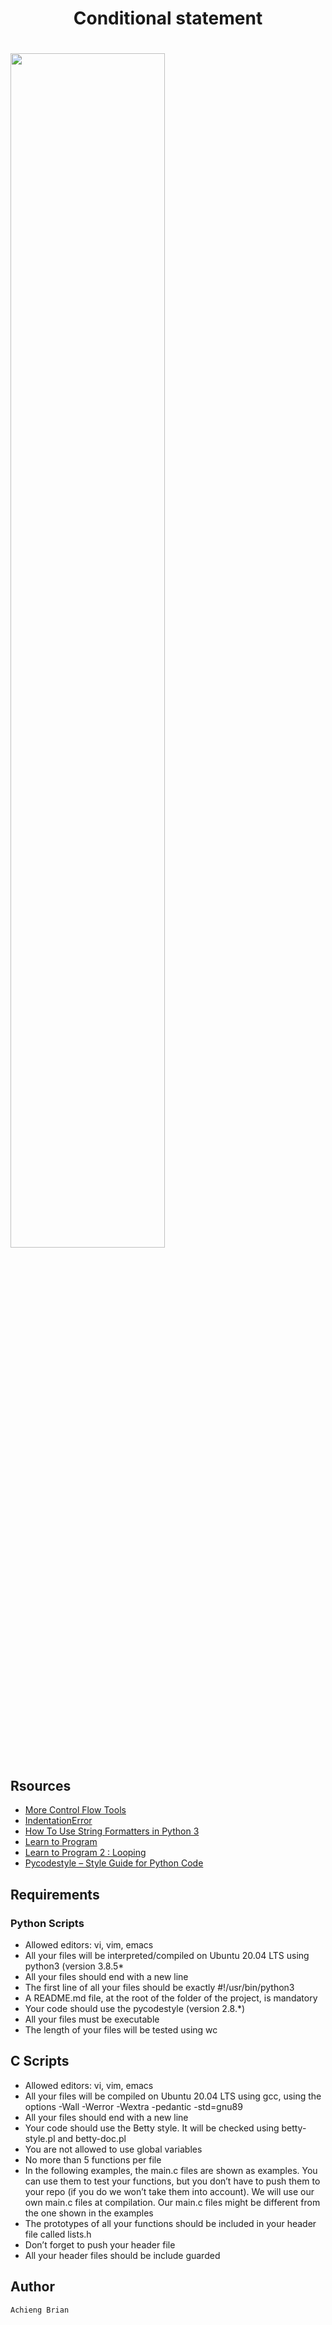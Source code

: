 <h1 align="center"> Conditional statement<h1>

<img src="https://s3.amazonaws.com/intranet-projects-files/holbertonschool-higher-level_programming+/233/code.png" width="70%">

## Rsources

* <a href="https://intranet.alxswe.com/rltoken/jpjs5EnZTpBLLEremJYjPQ"> More Control Flow Tools </a>
* <a href="https://intranet.alxswe.com/rltoken/F9n2AE-fpEPzt2PfBMGYAQ">IndentationError</a>
* <a href="https://intranet.alxswe.com/rltoken/ZdtRIAkFu8dMBT99DcFBNg">How To Use String Formatters in Python 3</a>
* <a href="https://intranet.alxswe.com/rltoken/ElQgZYNHrLI7kV_ysEB1hQ"> Learn to Program</a>
* <a href="https://intranet.alxswe.com/rltoken/ElQgZYNHrLI7kV_ysEB1hQ"> Learn to Program 2 : Looping</a>
* <a href="https://intranet.alxswe.com/rltoken/TuTTnEg_Rwn8U1g3PEsZmA">Pycodestyle – Style Guide for Python Code</a>

## Requirements

### Python Scripts
* Allowed editors: vi, vim, emacs
* All your files will be interpreted/compiled on Ubuntu 20.04 LTS using python3 (version 3.8.5*
* All your files should end with a new line
* The first line of all your files should be exactly #!/usr/bin/python3
* A README.md file, at the root of the folder of the project, is mandatory
* Your code should use the pycodestyle (version 2.8.*)
* All your files must be executable
* The length of your files will be tested using wc

## C Scripts

* Allowed editors: vi, vim, emacs
* All your files will be compiled on Ubuntu 20.04 LTS using gcc, using the options -Wall -Werror -Wextra -pedantic -std=gnu89
* All your files should end with a new line
* Your code should use the Betty style. It will be checked using betty-style.pl and betty-doc.pl
* You are not allowed to use global variables
* No more than 5 functions per file
* In the following examples, the main.c files are shown as examples. You can use them to test your functions, but you don’t have to push them to your repo (if you do we won’t take them into account). We will use our own main.c files at compilation. Our main.c files might be different from the one shown in the examples
* The prototypes of all your functions should be included in your header file called lists.h
* Don’t forget to push your header file
* All your header files should be include guarded

## Author

	Achieng Brian
